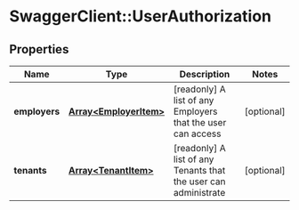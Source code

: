 # SwaggerClient::UserAuthorization

## Properties
Name | Type | Description | Notes
------------ | ------------- | ------------- | -------------
**employers** | [**Array&lt;EmployerItem&gt;**](EmployerItem.md) | [readonly] A list of any Employers that the user can access | [optional] 
**tenants** | [**Array&lt;TenantItem&gt;**](TenantItem.md) | [readonly] A list of any Tenants that the user can administrate | [optional] 

